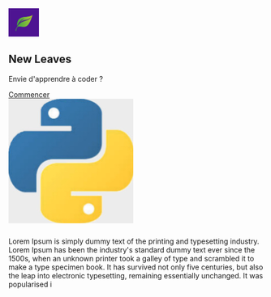 <link rel="icon" href="/img/logo.png">

<html>
<head>
<meta charset="UTF-8">
    <meta name="viewport" content="width=device-width, initial-scale=1">
    <link rel="stylesheet" href="https://cdnjs.cloudflare.com/ajax/libs/font-awesome/4.6.3/css/font-awesome.min.css">
    <link rel="stylesheet" href="https://www.w3schools.com/w3css/3/w3.css">
    <link rel="stylesheet" href="css/style.css">   
</head>

<body>
<!-- Navigation -->
<nav class="w3-bar w3-deep-purple">
  <a href="/"><img src="/img/logo.png" style="max-width:60px"></a>
</nav>

<!-- Description -->
<section id="conteneur" style="height:350px;width:1370px">
  <div class="element">
<h2 class="w3-wide">New Leaves</h2> <p>Envie d'apprendre à coder ?</p></div>
  <div class="element"><a href="/cours" title="Button push blue/green" class="button btnPush btnBlueGreen">Commencer</a> </div>
  <div class="element"><img src="/img/python.jpeg" style="max-height:500px;max-width:500px"></div>
</section>


<p>Lorem Ipsum is simply dummy text of the printing and typesetting industry. Lorem Ipsum has been the industry's standard dummy text ever since the 1500s, when an unknown printer took a galley of type and scrambled it to make a type specimen book. It has survived not only five centuries, but also the leap into electronic typesetting, remaining essentially unchanged. It was popularised i</p>

<!-- Footer -->
<footer class="w3-container w3-padding-64 w3-center w3-deep-purple w3-xlarge">
  <a href="https://github.com/3outeille"><i class="fa fa-github"></i></a>
  <a href="https://www.linkedin.com/in/ferdinand-mom-b74770173/"><i class="fa fa-linkedin"></i></a>
</footer>

</body>
</html>
